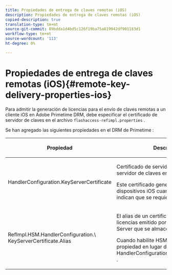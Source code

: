 ```yaml
---
title: Propiedades de entrega de claves remotas (iOS)
description: Propiedades de entrega de claves remotas (iOS)
copied-description: true
translation-type: tm+mt
source-git-commit: 89bdda1d4bd5c126f19ba75a819942df901183d1
workflow-type: tm+mt
source-wordcount: '113'
ht-degree: 0%

---
```



# Propiedades de entrega de claves remotas (iOS){#remote-key-delivery-properties-ios}

Para admitir la generación de licencias para el envío de claves remotas a un cliente iOS en Adobe Primetime DRM, debe especificar el certificado de servidor de claves en el archivo `flashaccess-refimpl.properties` .

Se han agregado las siguientes propiedades en el DRM de Primetime :

<table frame="all" colsep="1" rowsep="1" class="+ topic/table adobe-d/table " id="table_xz2_lwy_n4"> 
 <thead class="- topic/thead "> 
  <tr rowsep="1" class="- topic/row "> 
   <th colname="1" class="- topic/entry entry"> <p class="- topic/p ">Propiedad </p> </th> 
   <th colname="2" class="- topic/entry entry"> <p class="- topic/p ">Descripción </p> </th> 
  </tr> 
 </thead>
 <tbody class="- topic/tbody "> 
  <tr rowsep="1" class="- topic/row "> 
   <td colname="1" class="- topic/entry "><span class="codeph"> HandlerConfiguration.KeyServerCertificate</span> </td> 
   <td colname="2" class="- topic/entry "> <p>Certificado de servidor de licencias del servidor de claves emitido por Adobe. </p> <p>Este certificado genera licencias para dispositivos iOS cuando los metadatos indican que se requiere un servidor clave. </p> </td> 
  </tr> 
  <tr rowsep="0" class="- topic/row "> 
   <td colname="1" class="- topic/entry "><span class="codeph"> RefImpl.HSM.HandlerConfiguration.\ KeyServerCertificate.Alias</span> </td> 
   <td colname="2" class="- topic/entry "> <p>El alias de un certificado de servidor de licencias emitido por el Adobe de Key Server que se almacena en HSM. </p> <p>Cuando habilite HSM, puede aplicar esta propiedad en lugar de la propiedad <span class="codeph"> HandlerConfiguration.KeyServerCertificate</span> . </p> </td> 
  </tr> 
 </tbody> 
</table>

